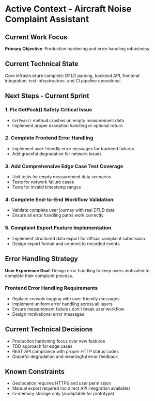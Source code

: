 # Active Context - Aircraft Noise Complaint Assistant

## Current Work Focus

**Primary Objective**: Production hardening and error handling robustness.

## Current Technical State

Core infrastructure complete: DFLD parsing, backend API, frontend integration, test infrastructure, and CI pipeline operational.

## Next Steps - Current Sprint

### 1. Fix GetPeak() Safety Critical Issue
- `GetPeak()` method crashes on empty measurement data
- Implement proper exception handling or optional return

### 2. Complete Frontend Error Handling
- Implement user-friendly error messages for backend failures
- Add graceful degradation for network issues

### 3. Add Comprehensive Edge Case Test Coverage
- Unit tests for empty measurement data scenarios
- Tests for network failure cases
- Tests for invalid timestamp ranges

### 4. Complete End-to-End Workflow Validation
- Validate complete user journey with real DFLD data
- Ensure all error handling paths work correctly

### 5. Complaint Export Feature Implementation
- Implement structured data export for official complaint submission
- Design export format and connect to recorded events

## Error Handling Strategy

**User Experience Goal**: Design error handling to keep users motivated to complete their complaint process.

### Frontend Error Handling Requirements
- Replace console logging with user-friendly messages
- Implement uniform error handling across all layers
- Ensure measurement failures don't break user workflow
- Design motivational error messages

## Current Technical Decisions
- Production hardening focus over new features
- TDD approach for edge cases
- REST API compliance with proper HTTP status codes
- Graceful degradation and meaningful error feedback

## Known Constraints
- Geolocation requires HTTPS and user permission
- Manual export required (no direct API integration available)
- In-memory storage only (acceptable for prototype)